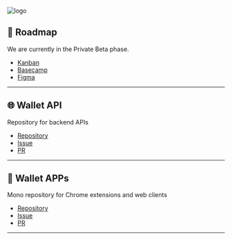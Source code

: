 
![logo](https://s3.ap-northeast-2.amazonaws.com/admin.play3r.io/PLAY3R-Logo-with-TL-LM.png)

## 📆 Roadmap
We are currently in the Private Beta phase.
- [Kanban](https://github.com/orgs/RPG-REPUBLIC/projects/10)
- [Basecamp](https://3.basecamp.com/5335890/buckets/29768860/documents/6009732340)
- [Figma](https://www.figma.com/file/bBaWDaQ4yafIfyc82VnrGq/RPG-Wallet-Prototype?type=design&node-id=0%3A1&mode=design&t=7WhXW08JqXsJPUEs-1)

---
## 🌐 Wallet API
Repository for backend APIs
- [Repository](https://github.com/RPG-REPUBLIC/web3-wallet-api)
- [Issue](https://github.com/RPG-REPUBLIC/web3-wallet-api/issues)
- [PR](https://github.com/RPG-REPUBLIC/web3-wallet-api/pulls)

---
## 📱 Wallet APPs
Mono repository for Chrome extensions and web clients
- [Repository](https://github.com/RPG-REPUBLIC/web3-wallet)
- [Issue](https://github.com/RPG-REPUBLIC/web3-wallet)
- [PR](https://github.com/RPG-REPUBLIC/web3-wallet/pulls)

---
